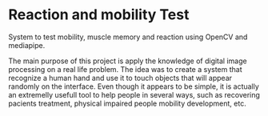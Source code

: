 # Reaction and mobility Test
System to test mobility, muscle memory and reaction using OpenCV and mediapipe.

The main purpose of this project is apply the knowledge of digital image processing on a real life problem. The idea was to create a system that recognize a human hand and use it to touch objects that will appear randomly on the interface. Even though it appears to be simple, it is actually an extremelly usefull tool to help people in several ways, such as recovering pacients treatment, physical impaired people mobility development, etc.


